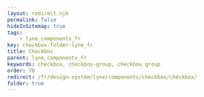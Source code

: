 ```yaml
---
layout: redirect.njk
permalink: false
hideInSitemap: true
tags: 
    - lyne_components_fr
key: checkbox-folder-lyne_fr
title: Checkbox
parent: lyne_components_fr
keywords: checkbox, checkbox-group, checkbox group
order: 70
redirect: /fr/design-system/lyne/components/checkbox/checkbox/
folder: true
---
```


